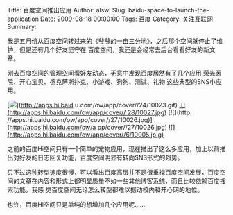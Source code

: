 Title: 百度空间推出应用
Author: alswl
Slug: baidu-space-to-launch-the-application
Date: 2009-08-18 00:00:00
Tags: 百度
Category: 关注互联网
Summary: 

我是五月份从百度空间转过来的《[爷爷的一亩三分地](http://hi.baidu.com/alswl)》，之后那个空间就停止了维护，但是还有几个好友坚守在
百度空间，我还是会经常去后台看看好友的新文章。

刚去百度空间的管理空间看好友动态，无意中发现百度居然有了[几个应用](http://apps.hi.baidu.com/apps)
荣光医院、开心宝贝、德克萨斯扑克、小游戏、狗狗、测试、礼物 这些典型的SNS小应用。

[![](http://apps.hi.baidu.com/ow/app/cover//24/10023.gif)](http://apps.hi.baid
u.com/ow/app/cover//24/10023.gif) [![](http://apps.hi.baidu.com/ow/app/cover//
28/10027.jpg)](http://apps.hi.baidu.com/ow/app/cover//28/10027.jpg) [![](http:
//apps.hi.baidu.com/ow/app/cover//27/10026.jpg)](http://apps.hi.baidu.com/ow/a
pp/cover//27/10026.jpg) [![](http://apps.hi.baidu.com/ow/app/cover//6/10005.jp
g)](http://apps.hi.baidu.com/ow/app/cover//6/10005.jpg)

之前的百度Hi空间只有一个简单的宠物应用，现在推出了这么多应用，加上以前推出对好友的日志回复功能，百度空间明显有转向SNS形式的趋势。

只不过这种转型速度很慢，可以看出百度高层并不是很重视百度空间发展，百度空间的文章在内容和形式上都明显质量不如一些其他博客系统，而且比较依赖百度搜索功能。我感
觉百度空间无论怎么转型都难以撼动校内和开心网的地位。

也许，百度Hi空间只是单纯的想增加几个应用呢……

